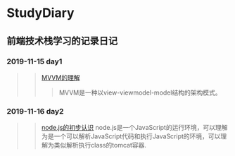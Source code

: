 # StudyDiary

## 前端技术栈学习的记录日记

### 2019-11-15 day1

>> [MVVM的理解](https://github.com/lorelei47/StudyDiary/blob/master/read/MVVM%E7%9A%84%E7%90%86%E8%A7%A3.md)
>>> MVVM是一种以view-viewmodel-model结构的架构模式。

### 2019-11-16 day2

>> [node.js的初步认识]()
>> node.js是一个JavaScript的运行环境，可以理解为是一个可以解析JavaScript代码和执行JavaScript的环境，可以理解为类似解析执行class的tomcat容器.

